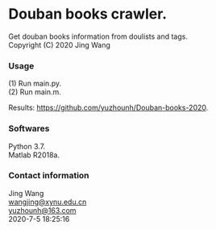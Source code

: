 # Douban books crawler. 
Get douban books information from doulists and tags.  
Copyright (C) 2020 Jing Wang  

### Usage
(1) Run main.py.  
(2) Run main.m.   
  
Results: https://github.com/yuzhounh/Douban-books-2020.  

### Softwares
Python 3.7.   
Matlab R2018a.    

### Contact information
Jing Wang  
wangjing@xynu.edu.cn  
yuzhounh@163.com  
2020-7-5 18:25:16
